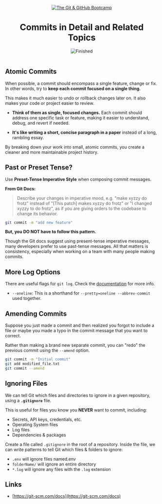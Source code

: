 
<div id="title" align="center">
<a href="https://www.udemy.com/course/git-and-github-bootcamp/">
<img src="https://img.shields.io/badge/The_Git_&amp;_GitHub_Bootcamp-white?logo=udemy&style=for-the-badge&color=D2CBCB" alt="The Git &amp; GitHub Bootcamp" />
</a>
<h1>Commits in Detail and Related Topics</h1>
<img src="https://img.shields.io/badge/Finished-2025--01--26-white?labelColor=2A6041&color=B6EFD4" alt="Finished" />
<br /><br />
</div>

## Atomic Commits

When possible, a commit should encompass a single feature, change or fix. In other words, try to **keep each commit focused on a single thing.**

This makes it much easier to undo or rollback changes later on. It also makes your code or project easier to review.

- **Think of them as single, focused changes.** Each commit should address one specific task or feature, making it easier to understand, debug, and revert if needed.

- **It's like writing a short, concise paragraph in a paper** instead of a long, rambling essay.

By breaking down your work into small, atomic commits, you create a cleaner and more maintainable project history.

## Past or Preset Tense?

Use **Preset-Tense Imperative Style** when composing commit messages.

**From Git Docs:**

> Describe your changes in imperative mood, e.g. "make xyzzy do frotz" instead of "\[This patch\] makes xyzzy do frotz" or "I changed xyzzy to do frotz", as if you are giving orders to the codebase to change its behavior.

```bash
git commit -m "add new feature"
```

**But, you DO NOT have to follow this pattern.**

Though the Git docs suggest using present-tense imperative messages, many developers prefer to use past-tense messages. All that matters is consistency, especially when working on a team with many people making commits.

## More Log Options

There are useful flags for `git log`. Check the [documentation](https://git-scm.com/docs/git-log) for more info.

- `--oneline`: This is a shorthand for `--pretty=oneline --abbrev-commit` used together.

## Amending Commits

Suppose you just made a commit and then realized you forgot to include a file or maybe you made a typo in the commit message that you want to correct.

Rather than making a brand new separate commit, you can "redo" the previous commit using the `--amend` option.

```bash
git commit -m "Initial commit"
git add modified_file.txt
git commit --amend
```

## Ignoring Files

We can tell Git which files and directories to ignore in a given repository, using a **`.gitignore`** file.

This is useful for files you know you **NEVER** want to commit, including:

- Secrets, API keys, credentials, etc.
- Operating System files
- Log files
- Dependencies & packages

Create a file called `.gitignore` in the root of a repository. Inside the file, we can write patterns to
tell Git which files & folders to ignore:

- `.env` will ignore files named.env
- `folderName/` will ignore an entire directory
- `*.log` will ignore any files with the `.log` extension

## Links

- [https://git-scm.com/docs](https://git-scm.com/docs)
